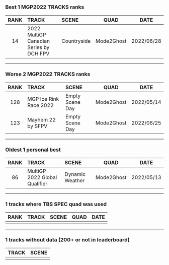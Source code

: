 ### Best 1 MGP2022 TRACKS ranks
|RANK|TRACK|SCENE|QUAD|DATE|
|:---:|:---|:---|:---:|:---:|
|14|2022 MultiGP Canadian Series by DCH FPV|Countryside|Mode2Ghost|2022/06/28|
---
### Worse 2 MGP2022 TRACKS ranks
|RANK|TRACK|SCENE|QUAD|DATE|
|:---:|:---|:---|:---:|:---:|
|128|MGP Ice Rink Race 2022|Empty Scene Day|Mode2Ghost|2022/05/14|
|123|Mayhem 22 by SFPV|Empty Scene Day|Mode2Ghost|2022/06/25|
---
### Oldest 1 personal best
|RANK|TRACK|SCENE|QUAD|DATE|
|:---:|:---|:---|:---:|:---:|
|86|MultiGP 2022 Global Qualifier|Dynamic Weather|Mode2Ghost|2022/05/13|
---
### 1 tracks where TBS SPEC quad was used
|RANK|TRACK|SCENE|QUAD|DATE|
|:---:|:---|:---|:---:|:---:|
||||||
---
### 1 tracks without data (200+ or not in leaderboard)
|TRACK|SCENE|
|:---|:---|
|||
